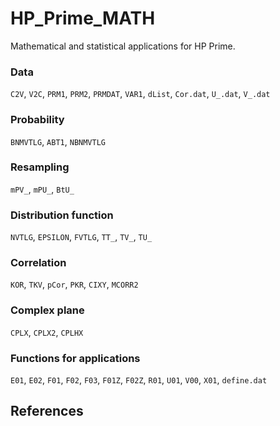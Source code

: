 # HP_Prime_MATH
Mathematical and statistical applications for HP Prime.

### Data
`C2V`, `V2C`, `PRM1`, `PRM2`, `PRMDAT`, `VAR1`, `dList`, `Cor.dat`, `U_.dat`, `V_.dat`

### Probability
`BNMVTLG`, `ABT1`, `NBNMVTLG`

### Resampling
`mPV_`, `mPU_`, `BtU_`

### Distribution function
`NVTLG`, `EPSILON`, `FVTLG`, `TT_`, `TV_`, `TU_`

### Correlation
`KOR`, `TKV`, `pCor`, `PKR`, `CIXY`, `MCORR2`

### Complex plane
`CPLX`, `CPLX2`, `CPLHX`

### Functions for applications
`E01`, `E02`, `F01`, `F02`, `F03`, `F01Z`, `F02Z`, `R01`, `U01`, `V00`, `X01`, `define.dat`

## References
